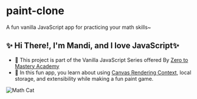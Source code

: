# paint-clone

A fun vanilla JavaScript app for practicing your math skills~

## ✨ Hi There!, I'm Mandi, and I love JavaScript✨

- 🤸 This project is part of the Vanilla JavaScript Series offered By [Zero to Mastery Academy](https://zerotomastery.io/)
- 🤸 In this fun app, you learn about using [Canvas Rendering Context](https://developer.mozilla.org/en-US/docs/Web/API/CanvasRenderingContext2D), local storage, and extensibility while making a fun paint game. 


![Math Cat](https://s3.amazonaws.com/colorslive/jpg_512x512/2090428-huM_jkWESTLvnJQX.jpg)


